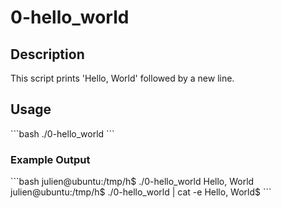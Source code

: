 # 0-hello_world

## Description
This script prints 'Hello, World' followed by a new line.

## Usage
\`\`\`bash
./0-hello_world
\`\`\`

### Example Output
\`\`\`bash
julien@ubuntu:/tmp/h$ ./0-hello_world
Hello, World
julien@ubuntu:/tmp/h$ ./0-hello_world | cat -e
Hello, World$
\`\`\`
